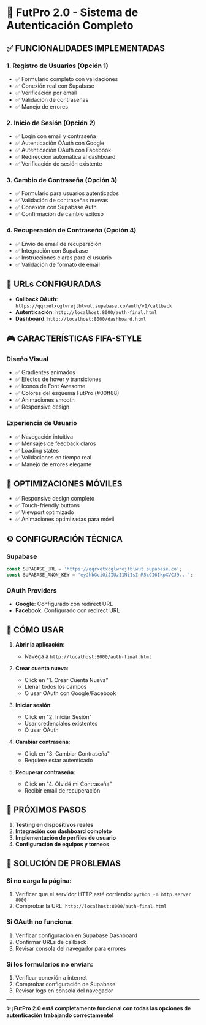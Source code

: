 # 🚀 FutPro 2.0 - Sistema de Autenticación Completo

## ✅ FUNCIONALIDADES IMPLEMENTADAS

### 1. **Registro de Usuarios (Opción 1)**
- ✅ Formulario completo con validaciones
- ✅ Conexión real con Supabase
- ✅ Verificación por email
- ✅ Validación de contraseñas
- ✅ Manejo de errores

### 2. **Inicio de Sesión (Opción 2)**
- ✅ Login con email y contraseña
- ✅ Autenticación OAuth con Google
- ✅ Autenticación OAuth con Facebook
- ✅ Redirección automática al dashboard
- ✅ Verificación de sesión existente

### 3. **Cambio de Contraseña (Opción 3)**
- ✅ Formulario para usuarios autenticados
- ✅ Validación de contraseñas nuevas
- ✅ Conexión con Supabase Auth
- ✅ Confirmación de cambio exitoso

### 4. **Recuperación de Contraseña (Opción 4)**
- ✅ Envío de email de recuperación
- ✅ Integración con Supabase
- ✅ Instrucciones claras para el usuario
- ✅ Validación de formato de email

## 🔗 URLs CONFIGURADAS

- **Callback OAuth**: `https://qqrxetxcglwrejtblwut.supabase.co/auth/v1/callback`
- **Autenticación**: `http://localhost:8000/auth-final.html`
- **Dashboard**: `http://localhost:8000/dashboard.html`

## 🎮 CARACTERÍSTICAS FIFA-STYLE

### Diseño Visual
- ✅ Gradientes animados
- ✅ Efectos de hover y transiciones
- ✅ Iconos de Font Awesome
- ✅ Colores del esquema FutPro (#00ff88)
- ✅ Animaciones smooth
- ✅ Responsive design

### Experiencia de Usuario
- ✅ Navegación intuitiva
- ✅ Mensajes de feedback claros
- ✅ Loading states
- ✅ Validaciones en tiempo real
- ✅ Manejo de errores elegante

## 📱 OPTIMIZACIONES MÓVILES

- ✅ Responsive design completo
- ✅ Touch-friendly buttons
- ✅ Viewport optimizado
- ✅ Animaciones optimizadas para móvil

## ⚙️ CONFIGURACIÓN TÉCNICA

### Supabase
```javascript
const SUPABASE_URL = 'https://qqrxetxcglwrejtblwut.supabase.co';
const SUPABASE_ANON_KEY = 'eyJhbGciOiJIUzI1NiIsInR5cCI6IkpXVCJ9...';
```

### OAuth Providers
- **Google**: Configurado con redirect URL
- **Facebook**: Configurado con redirect URL

## 🚀 CÓMO USAR

1. **Abrir la aplicación**: 
   - Navega a `http://localhost:8000/auth-final.html`

2. **Crear cuenta nueva**:
   - Click en "1. Crear Cuenta Nueva"
   - Llenar todos los campos
   - O usar OAuth con Google/Facebook

3. **Iniciar sesión**:
   - Click en "2. Iniciar Sesión"
   - Usar credenciales existentes
   - O usar OAuth

4. **Cambiar contraseña**:
   - Click en "3. Cambiar Contraseña"
   - Requiere estar autenticado

5. **Recuperar contraseña**:
   - Click en "4. Olvidé mi Contraseña"
   - Recibir email de recuperación

## 🎯 PRÓXIMOS PASOS

1. **Testing en dispositivos reales**
2. **Integración con dashboard completo**
3. **Implementación de perfiles de usuario**
4. **Configuración de equipos y torneos**

## 🔧 SOLUCIÓN DE PROBLEMAS

### Si no carga la página:
1. Verificar que el servidor HTTP esté corriendo: `python -m http.server 8000`
2. Comprobar la URL: `http://localhost:8000/auth-final.html`

### Si OAuth no funciona:
1. Verificar configuración en Supabase Dashboard
2. Confirmar URLs de callback
3. Revisar consola del navegador para errores

### Si los formularios no envían:
1. Verificar conexión a internet
2. Comprobar configuración de Supabase
3. Revisar logs en consola del navegador

---

**✨ ¡FutPro 2.0 está completamente funcional con todas las opciones de autenticación trabajando correctamente!**
